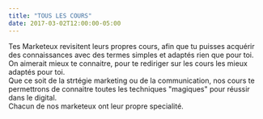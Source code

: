 ```yaml
---
title: "TOUS LES COURS"
date: 2017-03-02T12:00:00-05:00
---
```

Tes Marketeux revisitent leurs propres cours, afin que tu puisses acquérir des connaissances avec des termes simples et adaptés rien que pour toi.  
On aimerait mieux te connaitre, pour te rediriger sur les cours les mieux adaptés pour toi.  
Que ce soit de la strtégie marketing ou de la communication, nos cours te permettrons de connaitre toutes les techniques "magiques" pour réussir dans le digital.  
Chacun de nos marketeux ont leur propre specialité.
